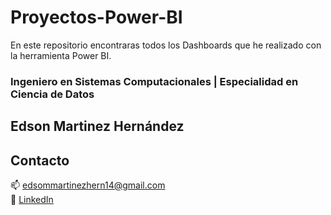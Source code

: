 # Proyectos-Power-BI
En este repositorio encontraras todos los Dashboards que he realizado con la herramienta Power BI.

 ### Ingeniero en Sistemas Computacionales | Especialidad en Ciencia de Datos
 ## Edson Martinez Hernández


## Contacto
📫 edsommartinezhern14@gmail.com  
🔗 [LinkedIn](https://www.linkedin.com/in/edson-mtz-hdz/)
